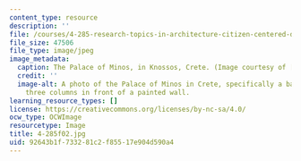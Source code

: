 ```yaml
---
content_type: resource
description: ''
file: /courses/4-285-research-topics-in-architecture-citizen-centered-design-of-open-governance-systems-fall-2002/92643b1f733281c2f85517e904d590a4_4-285f02.jpg
file_size: 47506
file_type: image/jpeg
image_metadata:
  caption: The Palace of Minos, in Knossos, Crete. (Image courtesy of [AICT](http://arthist.cla.umn.edu/aict/).)
  credit: ''
  image-alt: A photo of the Palace of Minos in Crete, specifically a balcony with
    three columns in front of a painted wall.
learning_resource_types: []
license: https://creativecommons.org/licenses/by-nc-sa/4.0/
ocw_type: OCWImage
resourcetype: Image
title: 4-285f02.jpg
uid: 92643b1f-7332-81c2-f855-17e904d590a4
---
```

